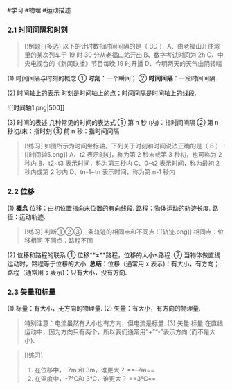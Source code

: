 #学习 #物理 #运动描述
### 2.1 时间间隔和时刻

> [!例题]
> (多选) 以下的计时数指时间间隔的是（ BD ）
> 	A、由老福山开往湾里的某次列车于 19 时 30 分从老福山站开出
> 	B、数字考试时间为 2h
> 	C、中央电视台的《新闻联播》节目每晚 19 时开播
> 	D、今明两天的天气由阴转晴

(1) 时间间隔与时刻的概念
		① **时刻**：一个瞬间；
		② **时间间隔**：一段时间间隔.

(2) 时间轴上的表示
		时刻是时间轴上的点；时间间隔是时间轴上的线段.
		
![[时间轴1.png|500]]

(3) 时间的表述
		几种常见的时间的表达式
		① 第 n 秒 (内)：指时间间隔
		② 第 n 秒初/末：指时刻
		③ 前 n 秒：指时间间隔

> [!练习]
> 如图所示为时间坐标轴，下列关于时刻和时间说法正确的是（ B ）
> ![[时间轴5.png]]
> 	A、t2 表示时刻，称为第 2 秒末或第 3 秒初，也可称为 2 秒内
> 	B、t2~t3 表示时间，称为第三秒内
> 	C、0~t2 表示时间，称为最初 2 秒内或第 2 秒内
> 	D、tn-1~tn 表示时间，称为第 n-1 秒内

### 2.2 位移

(1) **概念**
		位移：由初位置指向末位置的有向线段.
		路程：物体运动的轨迹长度.
		路径：运动轨迹.

> [!练习]
> 判断①②③三条轨迹的相同点和不同点
> ![[轨迹.png]]
> 相同点：位移相同
> 不同点：路程不同

(2) 位移和路程的联系
		① 位移**≠**路程，位移的大小≤路程.
		② 当物体做直线运动时，路程等于位移的大小.
		**总结**：位移（通常用 x 表示)：有大小，有方向；
				 路程（通常用 s 表示)：只有大小，没有方向.

### 2.3 矢量和标量

(1) 标量：有大小，无方向的物理量.
(2) 矢量：有大小，有方向的物理量.
> 特别注意：电流虽然有大小也有方向，但电流是标量.
(3) 矢量·标量
		在直线运动中，因为方向只有两个，所以我们通常用“+”“-”表示方向 (而不是大小).

> [!练习]
> 1. 在位移中，-7m 和 3m，谁更大？ ==~~-7m~~==
> 2. 在温度中，-7℃和 3℃，谁更大？ ==~~3℃~~==

